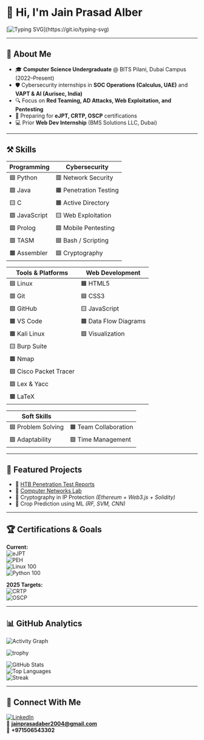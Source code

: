 # 👋 Hi, I'm Jain Prasad Alber  

[![Typing SVG](https://readme-typing-svg.herokuapp.com?font=Fira+Code&duration=4000&pause=1000&color=FF79C6&width=600&lines=Aspiring+Cybersecurity+Specialist;Purple+Team+Enthusiast;SOC+%7C+VAPT+%7C+Red+Teaming;Always+learning+new+skills!)](https://git.io/typing-svg)

---

## 🚀 About Me
- 🎓 **Computer Science Undergraduate** @ BITS Pilani, Dubai Campus (2022–Present)  
- 🛡️ Cybersecurity internships in **SOC Operations (Calculus, UAE)** and **VAPT & AI (Aurisec, India)**  
- 🔍 Focus on **Red Teaming, AD Attacks, Web Exploitation, and Pentesting**  
- 📜 Preparing for **eJPT, CRTP, OSCP** certifications  
- 💻 Prior **Web Dev Internship** (BMS Solutions LLC, Dubai)  

---

## ⚒️ Skills  

| **Programming** | **Cybersecurity** |
|-----------------|-------------------|
| 🟦 Python | 🟥 Network Security |
| 🟪 Java | 🟧 Penetration Testing |
| 🟨 C | 🟫 Active Directory |
| 🟩 JavaScript | 🟨 Web Exploitation |
| 🟩 Prolog | 🟪 Mobile Pentesting |
| 🟥 TASM | 🟦 Bash / Scripting |
| 🟫 Assembler | 🟦 Cryptography |

| **Tools & Platforms** | **Web Development** |
|-----------------------|----------------------|
| 🟦 Linux | 🟧 HTML5 |
| 🟥 Git | 🟦 CSS3 |
| 🟪 GitHub | 🟨 JavaScript |
| 🟫 VS Code | 🟫 Data Flow Diagrams |
| 🟧 Kali Linux | 🟩 Visualization |
| 🟨 Burp Suite | |
| 🟫 Nmap | |
| 🟦 Cisco Packet Tracer | |
| 🟩 Lex & Yacc | |
| 🟫 LaTeX | |

| **Soft Skills** | |
|-----------------|--|
| 🟦 Problem Solving | 🟧 Team Collaboration |
| 🟩 Adaptability | 🟪 Time Management |

---

## 📂 Featured Projects  
- 🔹 [HTB Penetration Test Reports](https://github.com/jainalber/Penetration-Test-Reports---HTB-Retired-Machines)  
- 🔹 [Computer Networks Lab](https://github.com/jainalber/Computer-Networks-Lab)  
- 🔹 Cryptography in IP Protection *(Ethereum + Web3.js + Solidity)*  
- 🔹 Crop Prediction using ML *(RF, SVM, CNN)*  

---

## 🏆 Certifications & Goals  

**Current:**  
![eJPT](https://img.shields.io/badge/eJPT-In%20Progress-blue)  
![PEH](https://img.shields.io/badge/Practical%20Ethical%20Hacking-TCM-red)  
![Linux 100](https://img.shields.io/badge/Linux%20100-TCM-lightgrey)  
![Python 100](https://img.shields.io/badge/Python%20100-TCM-lightgrey)  

**2025 Targets:**  
![CRTP](https://img.shields.io/badge/CRTP-Red%20Team%20Professional-purple)  
![OSCP](https://img.shields.io/badge/OSCP-Offensive%20Security-black)  


---

## 📊 GitHub Analytics  

![Activity Graph](https://github-readme-activity-graph.vercel.app/graph?username=jainalber&theme=react-dark&hide_border=true)  

![trophy](https://github-profile-trophy.vercel.app/?username=jainalber&theme=radical&margin-w=10&margin-h=10&column=7)  

![GitHub Stats](https://github-readme-stats.vercel.app/api?username=jainalber&show_icons=true&theme=radical)  
![Top Languages](https://github-readme-stats.vercel.app/api/top-langs/?username=jainalber&layout=compact&theme=radical)  
![Streak](https://github-readme-streak-stats.herokuapp.com/?user=jainalber&theme=radical)  

---

## 🤝 Connect With Me  

[![LinkedIn](https://img.shields.io/badge/-LinkedIn-blue?logo=linkedin)](https://linkedin.com/in/jain-prasad-alber)  
📧 **jainprasadaber2004@gmail.com**  
📱 **+971506543302**  

